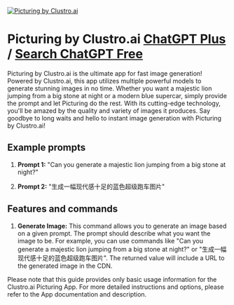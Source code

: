 
[![Picturing by Clustro.ai](https://files.oaiusercontent.com/file-NR4Kd0TZSroVJgDYPeQ3JmKc?se=2123-10-17T18%3A13%3A49Z&sp=r&sv=2021-08-06&sr=b&rscc=max-age%3D31536000%2C%20immutable&rscd=attachment%3B%20filename%3D2674b331-8e67-4217-86f6-166eeb33cfab.png&sig=zc4FIyAGMeX9A7vagOUBpcnlxy9TELRxVWBCF6TzxOo%3D)](https://chat.openai.com/g/g-ytZ4obyir-picturing-by-clustro-ai)

# Picturing by Clustro.ai [ChatGPT Plus](https://chat.openai.com/g/g-ytZ4obyir-picturing-by-clustro-ai) / [Search ChatGPT Free](https://gptcall.net/index.html#/?search=Picturing%20by%20Clustro.ai)

Picturing by Clustro.ai is the ultimate app for fast image generation! Powered by Clustro.ai, this app utilizes multiple powerful models to generate stunning images in no time. Whether you want a majestic lion jumping from a big stone at night or a modern blue supercar, simply provide the prompt and let Picturing do the rest. With its cutting-edge technology, you'll be amazed by the quality and variety of images it produces. Say goodbye to long waits and hello to instant image generation with Picturing by Clustro.ai!

## Example prompts

1. **Prompt 1:** "Can you generate a majestic lion jumping from a big stone at night?"

2. **Prompt 2:** "生成一幅现代感十足的蓝色超级跑车图片"

## Features and commands

1. **Generate Image:** This command allows you to generate an image based on a given prompt. The prompt should describe what you want the image to be. For example, you can use commands like "Can you generate a majestic lion jumping from a big stone at night?" or "生成一幅现代感十足的蓝色超级跑车图片". The returned value will include a URL to the generated image in the CDN.

Please note that this guide provides only basic usage information for the Clustro.ai Picturing App. For more detailed instructions and options, please refer to the App documentation and description.


